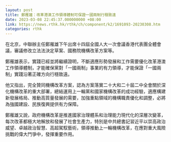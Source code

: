 ```yaml
---
layout: post
title: 鄭雁雄：改革港澳工作領導體制可保證一國兩制行穩致遠
date: 2023-03-08 22:45:37.000000000 +08:00
link: https://news.rthk.hk/rthk/ch/component/k2/1691093-20230308.htm
categories: rthk
---
```


在北京，中聯辦主任鄭雁雄下午出席十四屆全國人大一次會議香港代表團全體會議，審議修改立法法決定草案、國務院機構改革方案等。

鄭雁雄表示，實踐已經並將繼續證明，不斷適應形勢發展和工作需要優化改革港澳工作領導體制，才能確保黨對「一國兩制」事業的有力領導，才能保證「一國兩制」實踐沿著正確方向行穩致遠。

他又指出，完全贊同機構改革方案，認為方案落實二十大和二十屆二中全會關於深化機構改革的重大部署，總結運用上一輪黨和國家機構改革的成功經驗，適應構建新發展格局、推動高質量發展的需要，加強重點領域的機構職責優化和調整，必將為強國建設、民族復興提供有力保障。

鄭雁雄又說，政府機構改革是推進國家治理體系和治理能力現代化的深層次變革，每次改革都極大地解放和發展了社會生產力，特別是中共總書記習近平以崇高政治威望、卓越政治智慧、高超駕馭藝術，領導推動上一輪機構改革，在應對重大風險挑戰的偉大鬥爭中，發揮重要作用。

